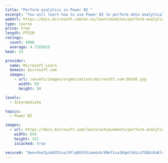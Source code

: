 ```yaml
---
title: "Perform analytics in Power BI "
excerpt: "You will learn how to use Power BI to perform data analytical functions, how to identify outliers in your data, how to group data together, and how to bin data for analysis. You will also learn how to perform time series analysis. Finally, you will work with advanced analytic features of Power BI, such as Quick Insights, AI Insights, and the Analyze feature."
webUrl: https://docs.microsoft.com/en-us/learn/modules/perform-analytics-power-bi/
type: course
price: Free
length: PT51M
ratings:
  count: 4096
  average: 4.7265625
heat: 53

provider:
  name: Microsoft Learn
  domain: microsoft.com
  images:
    - url: /assets/images/organizations/microsoft.com-50x50.jpg
      width: 50
      height: 50

levels:
  - Intermediate

topics:
  - Power BI

images:
  - url: https://docs.microsoft.com/learn/achievements/perform-analytics-power-bi-social.png
    width: 643
    height: 321
    isCached: true

secured: "9wu+dneZyxb0Zh1va/9tlq0GFd3iem4xbrXNnfLna1KqeV3dsLoTGQ6iEoKlo7IlrRpYBcULGYj+SEo5KF5lTsXcBJaaJZ4cVtW1GkV6BkWAMVxx1GYZt9UEH9Ubim4rxWe2B3nwVrg/86YOM3KKpMN9UYpecHHen0uGLVIt34MOF6Ds7hsNfiY0jAWfXewLFsFIin/2XPiMvtyzm90PIIV+OXDQN/o3srwOve+lcTXL2vH0phYq/xxA1ysbZ8cVv5BICmBDWvnKHOeTY/ExXo+SwtBSZ+OFRPD9KO+veCnKVWl3SCqEmfezuGgW2KGLDLpFLOK+EG4RauP1Zdt2pAUbFIV8aiY0MKBpGME7b0X1VV+gTxSkMeImwGSHtIh5k++m6ffqT71AXYQV3GbzbFlSiukKeVp+2M+0HWSUKNA=;H6u0wW/AsfobS410ak4B5Q=="
---
```


